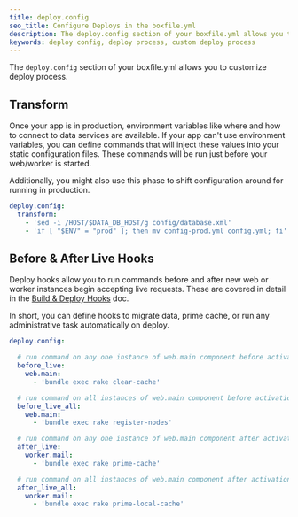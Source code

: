 ```yaml
---
title: deploy.config
seo_title: Configure Deploys in the boxfile.yml
description: The deploy.config section of your boxfile.yml allows you to customize the deploy process.
keywords: deploy config, deploy process, custom deploy process
---
```


 The `deploy.config` section of your boxfile.yml allows you to customize deploy process.

## Transform
Once your app is in production, environment variables like where and how to connect to data services are available. If your app can't use environment variables, you can define commands that will inject these values into your static configuration files. These commands will be run just before your web/worker is started.

Additionally, you might also use this phase to shift configuration around for running in production.

```yaml
deploy.config:
  transform:
    - 'sed -i /HOST/$DATA_DB_HOST/g config/database.xml'
    - 'if [ "$ENV" = "prod" ]; then mv config-prod.yml config.yml; fi'
```

## Before & After Live Hooks
Deploy hooks allow you to run commands before and after new web or worker instances begin accepting live requests. These are covered in detail in the [Build & Deploy Hooks](/app-config/build-deploy-hooks/) doc.

In short, you can define hooks to migrate data, prime cache, or run any administrative task automatically on deploy.

```yaml
deploy.config:

  # run command on any one instance of web.main component before activation
  before_live:
    web.main:
      - 'bundle exec rake clear-cache'

  # run command on all instances of web.main component before activation
  before_live_all:
    web.main:
      - 'bundle exec rake register-nodes'

  # run command on any one instance of web.main component after activation
  after_live:
    worker.mail:
      - 'bundle exec rake prime-cache'

  # run command on all instances of web.main component after activation
  after_live_all:
    worker.mail:
      - 'bundle exec rake prime-local-cache'
```
